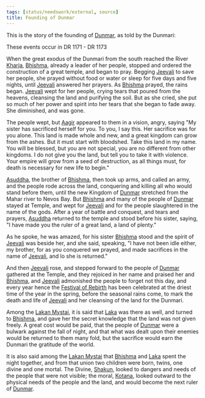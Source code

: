 ```yaml
---
tags: [status/needswork/external, source]
title: Founding of Dunmar
---
```


This is the story of the founding of [Dunmar](<../gazetteer/greater-dunmar/realms/dunmar/dunmar.md>), as told by the Dunmari:



These events occur in DR 1171 - DR 1173

When the great exodus of the Dunmari from the south reached the River [Kharja](<../gazetteer/istaros-watershed/rivers/kharja.md>), [Bhishma](<../cosmology/gods/incorporeal-gods/dunmari-pantheon/bhishma.md>), already a leader of her people, stopped and ordered the construction of a great temple, and began to pray. Begging [Jeevali](<../cosmology/gods/incorporeal-gods/dunmari-pantheon/jeevali.md>) to save her people, she prayed without food or water or sleep for five days and five nights, until [Jeevali](<../cosmology/gods/incorporeal-gods/dunmari-pantheon/jeevali.md>) answered her prayers. As [Bhishma](<../cosmology/gods/incorporeal-gods/dunmari-pantheon/bhishma.md>) prayed, the rains began. [Jeevali](<../cosmology/gods/incorporeal-gods/dunmari-pantheon/jeevali.md>) wept for her people, crying tears that poured from the heavens, cleansing the land and purifying the soil. But as she cried, she put so much of her power and spirit into her tears that she began to fade away. She diminished, and was gone.

The people wept, but [Aagir](<../cosmology/gods/incorporeal-gods/dunmari-pantheon/aagir.md>) appeared to them in a vision, angry, saying "My sister has sacrificed herself for you. To you, I say this. Her sacrifice was for you alone. This land is made whole and new, and a great kingdom can grow from the ashes. But it must start with bloodshed. Take this land in my name. You will be blessed, but you are not special, you are no different from other kingdoms. I do not give you the land, but tell you to take it with violence. Your empire will grow from a seed of destruction, as all things must, for death is necessary for new life to begin." 

[Asuddha](<../people/historical-figures/asuddha.md>), the brother of [Bhishma](<../cosmology/gods/incorporeal-gods/dunmari-pantheon/bhishma.md>), then took up arms, and called an army, and the people rode across the land, conquering and killing all who would stand before them, until the new Kingdom of [Dunmar](<../gazetteer/greater-dunmar/realms/dunmar/dunmar.md>) stretched from the Mahar river to Nevos Bay. But [Bhishma](<../cosmology/gods/incorporeal-gods/dunmari-pantheon/bhishma.md>) and many of the people of [Dunmar](<../gazetteer/greater-dunmar/realms/dunmar/dunmar.md>) stayed at Temple, and wept for [Jeevali](<../cosmology/gods/incorporeal-gods/dunmari-pantheon/jeevali.md>) and for the people slaughtered in the name of the gods. After a year of battle and conquest, and tears and prayers, [Asuddha](<../people/historical-figures/asuddha.md>) returned to the temple and stood before his sister, saying, "I have made you the ruler of a great land, a land of plenty."

As he spoke, he was amazed, for his sister [Bhishma](<../cosmology/gods/incorporeal-gods/dunmari-pantheon/bhishma.md>) stood and the spirit of [Jeevali](<../cosmology/gods/incorporeal-gods/dunmari-pantheon/jeevali.md>) was beside her, and she said, speaking, "I have not been idle either, my brother, for as you conquered we prayed, and made sacrifices in the name of [Jeevali](<../cosmology/gods/incorporeal-gods/dunmari-pantheon/jeevali.md>), and lo she is returned."

And then [Jeevali](<../cosmology/gods/incorporeal-gods/dunmari-pantheon/jeevali.md>) rose, and stepped forward to the people of [Dunmar](<../gazetteer/greater-dunmar/realms/dunmar/dunmar.md>) gathered at the Temple, and they rejoiced in her name and praised her and [Bhishma](<../cosmology/gods/incorporeal-gods/dunmari-pantheon/bhishma.md>), and [Jeevali](<../cosmology/gods/incorporeal-gods/dunmari-pantheon/jeevali.md>) admonished the people to forget not this day, and every year hence the [Festival of Rebirth](<../time/holidays-and-festivals/dunmari-festivals/festival-of-rebirth.md>) has been celebrated at the driest time of the year in the spring, before the seasonal rains come, to mark the death and life of [Jeevali](<../cosmology/gods/incorporeal-gods/dunmari-pantheon/jeevali.md>) and her cleansing of the land for the Dunmari. 

Among the [Lakan Mystai](<../groups/dunmari-mystery-cults/lakan-mystai.md>), it is said that [Laka](<../cosmology/gods/incorporeal-gods/dunmari-pantheon/laka.md>) was there as well, and turned to [Bhishma](<../cosmology/gods/incorporeal-gods/dunmari-pantheon/bhishma.md>), and gave her the secret knowledge that the land was not given freely. A great cost would be paid, that the people of [Dunmar](<../gazetteer/greater-dunmar/realms/dunmar/dunmar.md>) were a bulwark against the fall of night, and that what was dealt upon their enemies would be returned to them many fold, but the sacrifice would earn the Dunmari the gratitude of the world. 

It is also said among the [Lakan Mystai](<../groups/dunmari-mystery-cults/lakan-mystai.md>) that [Bhishma](<../cosmology/gods/incorporeal-gods/dunmari-pantheon/bhishma.md>) and [Laka](<../cosmology/gods/incorporeal-gods/dunmari-pantheon/laka.md>) spent the night together, and from that union two children were born, twins, one divine and one mortal. The Divine, [Shakun](<../cosmology/gods/incorporeal-gods/dunmari-pantheon/shakun.md>), looked to dangers and needs of the people that were not visible; the moral, [Kotana](<../people/historical-figures/dunmari-rulers/kotana.md>), looked outward to the physical needs of the people and the land, and would become the next ruler of [Dunmar](<../gazetteer/greater-dunmar/realms/dunmar/dunmar.md>).


